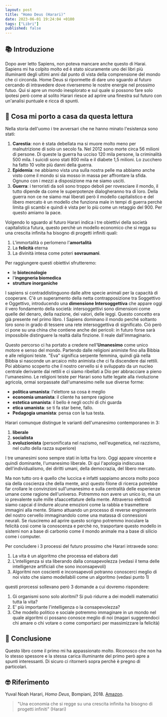```yaml
---
layout: post
title: "Homo Deus (Harari)"
date: 2023-06-01 19:24:04 +0100
tags: ["Libri"]
published: false
---
```

## 📚 Introduzione

Dopo aver letto Sapiens, non poteva mancare anche questo di Harai. Sapiens mi ha colpito molto ed è stato sicuramente uno dei libri più illuminanti degli ultimi anni dal punto di vista della comprensione del mondo che ci circonda.
Home Deus si ripormette di dare uno sguardo al futuro cercando di intravedere dove riverseremo le nostre energie nel prossimo futuo. Qui si apre un mondo inesplorato e sul quale si possono fare solo ipotesi però come al solito Harari riesce ad aprire una finestra sul futuro con un'analisi puntuale e ricca di spunti.

## 🚀 Cosa mi porto a casa da questa lettura

Nella storia dell'uomo i tre avversari che ne hanno minato l'esistenza sono stati:

1. **Carestia**: non è stata debellata ma si muore molto meno per malnutrizione di solo un secolo fa. Nel 2012 sono morte circa 56 milioni di persone. Di queste la guerra ha ucciso 120 mila persone, la criminalità 500 mila. I suicidi sono stati 800 mila e il diabete 1,5 milioni. Lo zucchero ha fatto 10 volte più danni della guerra.
2. **Epidemia**: ne abbiamo vista una sulla nostra pelle ma abbiamo anche visto come il mondo si sia mosso in massa per affrontare la sfida. Ognuno con i mezzi a disposizione ma ne siamo usciti.
3. **Guerra**: i terroristi da soli sono troppo deboli per rovesciare il mondo, il tutto dipende da come le superpotenze dialogheranno tra di loro. Della guerra non ce ne siamo mai liberati però il modello capitalistico e del libero mercato è un modello che funziona male in tempi di guerra perchè limita gli scambi e quindi è vista per lo più come un retaggio del 900. Per questo amiamo la pace.

Volgendo lo sguardo al futuro Harari indica i tre obiettivi della società capitalistica futura, questo perchè un modello economico che si regga su una crescita infinita ha bisogno di progetti infiniti quali:

1. L'immortalità o perlomeno l'**amortalità**
2. La **felicità** eterna
3. La divinità intesa come poteri **sovraumani**.

Per raggiungere questi obiettivi sfrutteremo:

* le **biotecnologie**
* l'**ingegneria biomedica**
* **strutture inorganiche**

I sapiens si contraddistinguono dalle altre specie animali per la capacità di cooperare. C'è un superamento della netta contrapposizione tra Soggettivo e Oggettivo, introducendo una **dimensione Intersoggettiva** che appare oggi il vero fondamento della società: intersoggettivi sono dimensioni come quelle del denaro, della nazione, dei valori, delle leggi. Questo concetto era già presente nel primo libro. I Sapiens dominano il mondo perché soltanto loro sono in grado di tessere una rete intersoggettiva di significato. Ciò però ci pone su una china che contiene anche dei pericoli: in futuro forse sarà impossibile distinguere la realtà dalla finzione. Il reale dall'immaginario.

Questo percorso ci ha portato a credere nell'**Umanesimo** come unico motore e senso del mondo. Partendo dalle religioni animiste fino alla Bibbia e alle religioni teiste. "Eva" significa serpente femmina, quindi già nella Bibbia si nasconde un arcaico mito animista che ci fa discendere dai rettili. Poi abbiamo scoperto che il nostro cervello si è sviluppato da un nucleo centrale derivante dai rettili e ci siamo ribellati a Dio per abbracciare a pieno l'umanesimo. Le religioni teiste per Harari sono  tutte legate alla rivoluzione agricola, ormai sorpassate dall'umanesimo nelle sue diverse forme:

* **politica umanista**: l'elettore sa cosa è meglio
* **economia umanista**: il cliente ha sempre ragione
* **estetica umanista**: il bello è negli occhi di chi guarda
* **etica umanista**: se ti fa star bene, fallo.
* **Pedagogia umanista**: pensa con la tua testa.

Harari comunque distingue le varianti dell'umanesimo contemporaneo in 3:

1. **liberale**
2. **socialista**
3. **evoluzionista** (personificata nel nazismo, nell'eugenetica, nel razzismo, nel culto della razza superiore)

I tre umanesimi sono sempre stati in lotta fra loro. Oggi appare vincente e quindi dominante, l'umanesimo liberale. Di qui l'apologia indiscussa dell'individualismo, dei diritti umani, della democrazia, del libero mercato.

Ma non tutto oro è quello che luccica e infatti sappiamo ancora molto poco sia della coscienza che della mente, anzi questo filone di ricerca potrebbe far crollare le convinzioni sull'umanesimo e sulla centralità delle esperienze umane come ragione dell'universo. Potremmo non avere un unico io, ma un io prevalente sulle mille sfaaccettature della mente. Attraverso elettrodi siamo capcai d iindurre alcune emozioni come la rabbia e trasmettere immagini alla mente. Stiamo attuando un processo di reverse enginneerin del nostro cervello immaginandolo come una matassa di connessioni neurali. Se riusciremo ad aprire questo scrigno potremmo inoculare la felicità così come la conoscenza e perchè no, trasportare questo modello in sistemi non a base di carbonio come il mondo animale ma a base di silicio come i computer.

Per concludere i 3 processi del futuro prossimo che Harari intravede sono:

1. La vita è un algoritmo che processa ed elabora dati
2. L'intelligenza si sta liberando dalla consapevolezza (vedasi il tema delle intelligenze artificiali che sono inconsapevoli)
3. Algoritmi non coscienti e inconsapevoli potranno conoscerci meglio di noi visto che siamo modellabili come un algoritmo (vedasi punto 1)

questi prorcessi sollevano però 3 domande a cui dovremo rispondere:

1. Gi organismi sono solo aloritmi? Si può ridurre a dei modelli matematici tutta la vita?
2. E' più importante l'intelligenza o la consapevolezza?
3. Che modello politico e sociale potremmo immaginare in un mondo nel quale algoritmi ci possano conosce meglio di noi (magari suggerendoci chi amare o chi votare o come comportarci per massimizzare la felicità)

## 🍷 Conclusione

Questo libro come il primo mi ha appassionato molto. Riconosco che non ha lo stesso spessore e la stessa carica illuminante del primo però apre a spunti interessanti. Di sicuro ci ritornerò sopra perchè è pregno di particolari.

## 🤓 Riferimento

Yuval Noah Harari, _Homo Deus_, Bompiani, 2018. [Amazon](https://www.amazon.it/Homo-Deus-Breve-storia-futuro-ebook/dp/B072LQ13KK/ref=tmm_kin_swatch_0?_encoding=UTF8&qid=&sr=).

> "Una economia che si regge su una crescita infinita ha bisogno di progetti infiniti" (Harari)
